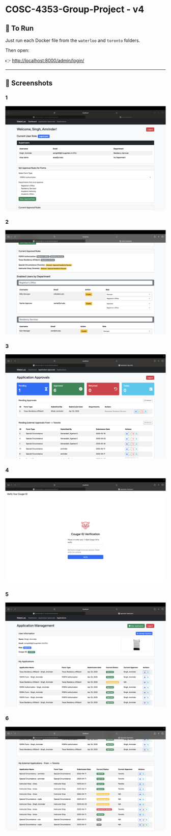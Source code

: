 # COSC-4353-Group-Project - v4

## 🚀 To Run

Just run each Docker file from the `waterloo` and `toronto` folders.

Then open:

👉 [http://localhost:8000/admin/login/](http://localhost:8000/admin/login/)

---

## 📸 Screenshots

### 1
![1](shots/1.png)

### 2
![2](shots/2.png)

### 3
![3](shots/3.png)

### 4
![4](shots/4.png)

### 5
![5](shots/5.png)

### 6
![6](shots/6.png)
